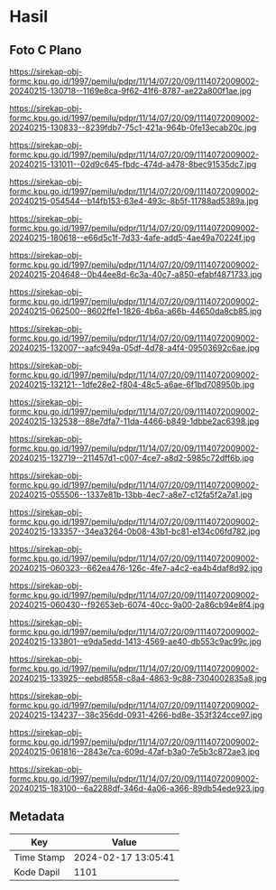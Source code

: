 # Hasil

## Foto C Plano

https://sirekap-obj-formc.kpu.go.id/1997/pemilu/pdpr/11/14/07/20/09/1114072009002-20240215-130718--1169e8ca-9f62-41f6-8787-ae22a800f1ae.jpg

https://sirekap-obj-formc.kpu.go.id/1997/pemilu/pdpr/11/14/07/20/09/1114072009002-20240215-130833--8239fdb7-75c1-421a-964b-0fe13ecab20c.jpg

https://sirekap-obj-formc.kpu.go.id/1997/pemilu/pdpr/11/14/07/20/09/1114072009002-20240215-131011--02d9c645-fbdc-474d-a478-8bec91535dc7.jpg

https://sirekap-obj-formc.kpu.go.id/1997/pemilu/pdpr/11/14/07/20/09/1114072009002-20240215-054544--b14fb153-63e4-493c-8b5f-11788ad5389a.jpg

https://sirekap-obj-formc.kpu.go.id/1997/pemilu/pdpr/11/14/07/20/09/1114072009002-20240215-180618--e66d5c1f-7d33-4afe-add5-4ae49a70224f.jpg

https://sirekap-obj-formc.kpu.go.id/1997/pemilu/pdpr/11/14/07/20/09/1114072009002-20240215-204648--0b44ee8d-6c3a-40c7-a850-efabf4871733.jpg

https://sirekap-obj-formc.kpu.go.id/1997/pemilu/pdpr/11/14/07/20/09/1114072009002-20240215-062500--8602ffe1-1826-4b6a-a66b-44650da8cb85.jpg

https://sirekap-obj-formc.kpu.go.id/1997/pemilu/pdpr/11/14/07/20/09/1114072009002-20240215-132007--aafc949a-05df-4d78-a4f4-09503692c6ae.jpg

https://sirekap-obj-formc.kpu.go.id/1997/pemilu/pdpr/11/14/07/20/09/1114072009002-20240215-132121--1dfe28e2-f804-48c5-a6ae-6f1bd708950b.jpg

https://sirekap-obj-formc.kpu.go.id/1997/pemilu/pdpr/11/14/07/20/09/1114072009002-20240215-132538--88e7dfa7-11da-4466-b849-1dbbe2ac6398.jpg

https://sirekap-obj-formc.kpu.go.id/1997/pemilu/pdpr/11/14/07/20/09/1114072009002-20240215-132719--211457d1-c007-4ce7-a8d2-5985c72dff6b.jpg

https://sirekap-obj-formc.kpu.go.id/1997/pemilu/pdpr/11/14/07/20/09/1114072009002-20240215-055506--1337e81b-13bb-4ec7-a8e7-c12fa5f2a7a1.jpg

https://sirekap-obj-formc.kpu.go.id/1997/pemilu/pdpr/11/14/07/20/09/1114072009002-20240215-133357--34ea3264-0b08-43b1-bc81-e134c06fd782.jpg

https://sirekap-obj-formc.kpu.go.id/1997/pemilu/pdpr/11/14/07/20/09/1114072009002-20240215-060323--662ea476-126c-4fe7-a4c2-ea4b4daf8d92.jpg

https://sirekap-obj-formc.kpu.go.id/1997/pemilu/pdpr/11/14/07/20/09/1114072009002-20240215-060430--f92653eb-6074-40cc-9a00-2a86cb94e8f4.jpg

https://sirekap-obj-formc.kpu.go.id/1997/pemilu/pdpr/11/14/07/20/09/1114072009002-20240215-133801--e9da5edd-1413-4569-ae40-db553c9ac99c.jpg

https://sirekap-obj-formc.kpu.go.id/1997/pemilu/pdpr/11/14/07/20/09/1114072009002-20240215-133925--eebd8558-c8a4-4863-9c88-7304002835a8.jpg

https://sirekap-obj-formc.kpu.go.id/1997/pemilu/pdpr/11/14/07/20/09/1114072009002-20240215-134237--38c356dd-0931-4266-bd8e-353f324cce97.jpg

https://sirekap-obj-formc.kpu.go.id/1997/pemilu/pdpr/11/14/07/20/09/1114072009002-20240215-061816--2843e7ca-609d-47af-b3a0-7e5b3c872ae3.jpg

https://sirekap-obj-formc.kpu.go.id/1997/pemilu/pdpr/11/14/07/20/09/1114072009002-20240215-183100--6a2288df-346d-4a06-a366-89db54ede923.jpg


## Metadata

| Key        | Value               |
| ---------- | ------------------- |
| Time Stamp | 2024-02-17 13:05:41 |
| Kode Dapil | 1101                |



